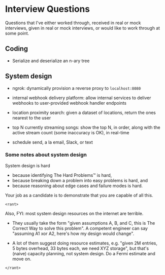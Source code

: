 # Interview Questions

Questions that I've either worked through, received in real or mock interviews,
given in real or mock interviews, or would like to work through at some point.

## Coding

* Serialize and deserialize an n-ary tree

## System design

* ngrok: dynamically provision a reverse proxy to `localhost:8080`

* internal webhook delivery platform: allow internal services to deliver
  webhooks to user-provided webhook handler endpoints

* location proximity search: given a dataset of locations, return the ones
  nearest to the user

* top N currently streaming songs: show the top N, in order, along with the
  active stream count (some inaccuracy is OK), in real-time

* schedule send, a la email, Slack, or text

### Some notes about system design

System design is hard

* because identifying The Hard Problems™ is hard,
* because breaking down a problem into easy problems is hard, and
* because reasoning about edge cases and failure modes is hard.

Your job as a candidate is to demonstrate that you are capable of all this.

`<rant>`

Also, FYI: most system design resources on the internet are terrible.

* They usually take the form "given assumptions A, B, and C, this is The
  Correct Way to solve this problem". A competent engineer can say "assuming
  A1 xor A2, here's how my design would change".

* A lot of them suggest doing resource estimates, e.g. "given 2M entries, 5
  bytes overhead, 33 bytes each, we need XYZ storage", but that's (naive)
  capacity planning, not system design. Do a Fermi estimate and move on.

`</rant>`
